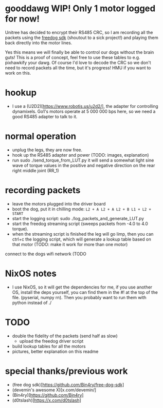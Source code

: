 # gooddawg WIP! Only 1 motor logged for now!
Unitree has decided to encrypt their RS485 CRC, so I am recording all the packets using the [freedog sdk](https://github.com/Bin4ry/free-dog-sdk) (shoutout to a sick project!) and playing them back directly into the motor lines.

Yes this means we will finally be able to control our dogs without the brain guts! This is a proof of concept, feel free to use these tables to e.g. pixhawkify your dawg. Of course I'd love to decode the CRC so we don't need to record packets all the time, but it's progress! HMU if you want to work on this.

# hookup
- I use a (U2D2)[https://www.robotis.us/u2d2/], the adapter for controlling dynamixels. Go1's motors operate at 5 000 000 bps here, so we need a good RS485 adapter to talk to it.

# normal operation
- unplug the legs, they are now free.
- hook up the RS485 adapter and power (TODO: images, explanation)
- run sudo ./send_torque_from_LUT.py it will send a somewhat light sine wave of torque values in the positive and negative direction on the rear right middle joint (RR_1)

# recording packets
- leave the motors plugged into the driver board
- boot the dog, put it in chilling mode:
`
L2 + A
L2 + A
L2 + B
L1 + L2 + START
`
- start the logging script: sudo ./log_packets_and_generate_LUT.py
- start the freedog streaming script (sweeps packets from -4.0 to 4.0 torque).
- when the streaming script is finished the leg will go limp, then you can ctrl+c the logging script, which will generate a lookup table based on that motor (TODO: make it work for more than one motor)

connect to the dogs wifi network (TODO

# NixOS notes
- I use NixOS, so it will get the dependencies for me, if you use another OS, install the deps yourself, you can find them in the #! at the top of the file. (pyserial, numpy rn). Then you probably want to run them with python instead of ./ 

# TODO
- double the fidelity of the packets (send half as slow)
  - upload the freedog driver script
- build lookup tables for all the motors
- pictures, better explanation on this readme

# special thanks/previous work
- (free dog sdk)[https://github.com/Bin4ry/free-dog-sdk]  
- (devemin's awesome X)[x.com/devemin/]
- (Bin4ry)[https://github.com/Bin4ry]
- (d0tslash)[https://x.com/d0tslash]